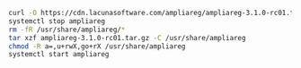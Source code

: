 ﻿```sh
curl -O https://cdn.lacunasoftware.com/ampliareg/ampliareg-3.1.0-rc01.tar.gz
systemctl stop ampliareg
rm -fR /usr/share/ampliareg/*
tar xzf ampliareg-3.1.0-rc01.tar.gz -C /usr/share/ampliareg
chmod -R a=,u+rwX,go+rX /usr/share/ampliareg
systemctl start ampliareg
```
